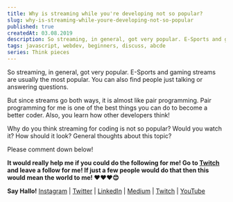 ```yaml
---
title: Why is streaming while you're developing not so popular?
slug: why-is-streaming-while-youre-developing-not-so-popular
published: true
createdAt: 03.08.2019
description: So streaming, in general, got very popular. E-Sports and gaming streams are usually the most popular. You can also find people just talking or answering questions.
tags: javascript, webdev, beginners, discuss, abcde
series: Think pieces
---
```


So streaming, in general, got very popular.
E-Sports and gaming streams are usually the most popular.
You can also find people just talking or answering questions.

But since streams go both ways, it is almost like pair programming.
Pair programming for me is one of the best things you can do to become a better coder. Also, you learn how other developers think!

Why do you think streaming for coding is not so popular?
Would you watch it?
How should it look?
General thoughts about this topic?

Please comment down below!

**It would really help me if you could do the following for me!
Go to [Twitch](https://dev.to/twitch_live_streams/lampewebdev) and leave a follow for me! If just a few people would do that then this would mean the world to me! ❤❤❤😊**

**Say Hallo!** [Instagram](https://www.instagram.com/lampewebdev/) | [Twitter](https://twitter.com/lampewebdev) | [LinkedIn](https://www.linkedin.com/in/michael-lazarski-25725a87) | [Medium](https://medium.com/@lampewebdevelopment) | [Twitch](https://dev.to/twitch_live_streams/lampewebdev) | [YouTube](https://www.youtube.com/channel/UCYCe4Cnracnq91J0CgoyKAQ)